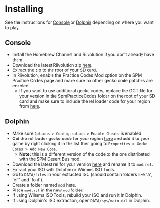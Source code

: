 # Installing
See the instructions for [Console](#Console) or [Dolphin](#Dolphin) depending on where you want to play.

## Console
* Install the Homebrew Channel and Riivolution if you don't already have them.
* Download the latest Riivolution zip [here](https://github.com/SeekyCt/spm-practice-codes/releases).
* Extract the zip to the root of your SD card.
* In Riivolution, enable the Practice Codes Mod option on the SPM Practice Codes page and make sure no other gecko code patches are enabled
    * If you want to use additional gecko codes, replace the GCT file for your version in the SpmPracticeCodes folder on the root of your SD card and make sure to include the rel loader code for your region from [here](https://github.com/SeekyCt/spm-rel-loader/tree/master/spm-rel-loader/loader).

## Dolphin
* Make sure `Options > Configuration > Enable Cheats` is enabled.
* Get the rel loader gecko code for your region [here](https://github.com/SeekyCt/spm-rel-loader/tree/master/spm-rel-loader/loader) and add it to your game by right clicking it in the list then going to `Properties > Gecko Codes > Add New Code`.
    * **Note:** this is a different version of the code to the one distributed with the SPM Desert Bus mod.
* Download the latest rel for your version [here](https://github.com/SeekyCt/spm-practice-codes/releases) and rename it to `mod.rel`.
* Extract your ISO with Dolphin or Wiimms ISO Tools.
* Go to `DATA/files` in your extracted ISO (should contain folders like 'a', 'eff' and 'font').
* Create a folder named `mod` here.
* Place `mod.rel` in the new `mod` folder.
* If using Wiimms ISO Tools, rebuild your ISO and run it in Dolphin.
* If using Dolphin's ISO extraction, open `DATA/sys/main.dol` in Dolphin.
